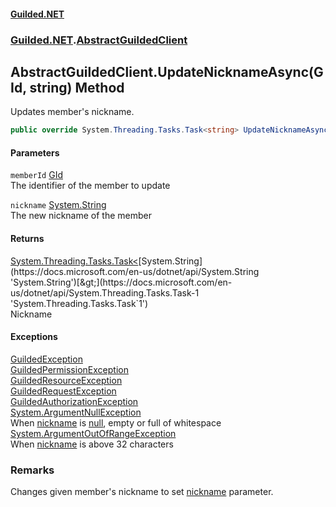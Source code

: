 
#### [Guilded.NET](Guilded_NET 'Guilded_NET')
### [Guilded.NET](Guilded_NET#Guilded_NET 'Guilded.NET').[AbstractGuildedClient](AbstractGuildedClient 'Guilded.NET.AbstractGuildedClient')
## AbstractGuildedClient.UpdateNicknameAsync(GId, string) Method
Updates member's nickname.  
```csharp
public override System.Threading.Tasks.Task<string> UpdateNicknameAsync(Guilded.NET.Base.GId memberId, string nickname);
```

#### Parameters
<a name='Guilded_NET_AbstractGuildedClient_UpdateNicknameAsync(Guilded_NET_Base_GId_string)_memberId'></a>
`memberId` [GId](GId 'Guilded.NET.Base.GId')  
The identifier of the member to update
  
<a name='Guilded_NET_AbstractGuildedClient_UpdateNicknameAsync(Guilded_NET_Base_GId_string)_nickname'></a>
`nickname` [System.String](https://docs.microsoft.com/en-us/dotnet/api/System.String 'System.String')  
The new nickname of the member
  

#### Returns
[System.Threading.Tasks.Task&lt;](https://docs.microsoft.com/en-us/dotnet/api/System.Threading.Tasks.Task-1 'System.Threading.Tasks.Task`1')[System.String](https://docs.microsoft.com/en-us/dotnet/api/System.String 'System.String')[&gt;](https://docs.microsoft.com/en-us/dotnet/api/System.Threading.Tasks.Task-1 'System.Threading.Tasks.Task`1')  
Nickname

#### Exceptions
[GuildedException](GuildedException 'Guilded.NET.Base.GuildedException')  
[GuildedPermissionException](GuildedPermissionException 'Guilded.NET.Base.GuildedPermissionException')  
[GuildedResourceException](GuildedResourceException 'Guilded.NET.Base.GuildedResourceException')  
[GuildedRequestException](GuildedRequestException 'Guilded.NET.Base.GuildedRequestException')  
[GuildedAuthorizationException](GuildedAuthorizationException 'Guilded.NET.Base.GuildedAuthorizationException')  
[System.ArgumentNullException](https://docs.microsoft.com/en-us/dotnet/api/System.ArgumentNullException 'System.ArgumentNullException')  
When [nickname](AbstractGuildedClient_UpdateNicknameAsync(GId_string)#Guilded_NET_AbstractGuildedClient_UpdateNicknameAsync(Guilded_NET_Base_GId_string)_nickname 'Guilded.NET.AbstractGuildedClient.UpdateNicknameAsync(Guilded.NET.Base.GId, string).nickname') is [null](https://docs.microsoft.com/en-us/dotnet/csharp/language-reference/keywords/null 'https://docs.microsoft.com/en-us/dotnet/csharp/language-reference/keywords/null'), empty or full of whitespace
[System.ArgumentOutOfRangeException](https://docs.microsoft.com/en-us/dotnet/api/System.ArgumentOutOfRangeException 'System.ArgumentOutOfRangeException')  
When [nickname](AbstractGuildedClient_UpdateNicknameAsync(GId_string)#Guilded_NET_AbstractGuildedClient_UpdateNicknameAsync(Guilded_NET_Base_GId_string)_nickname 'Guilded.NET.AbstractGuildedClient.UpdateNicknameAsync(Guilded.NET.Base.GId, string).nickname') is above 32 characters
### Remarks
Changes given member's nickname to set [nickname](AbstractGuildedClient_UpdateNicknameAsync(GId_string)#Guilded_NET_AbstractGuildedClient_UpdateNicknameAsync(Guilded_NET_Base_GId_string)_nickname 'Guilded.NET.AbstractGuildedClient.UpdateNicknameAsync(Guilded.NET.Base.GId, string).nickname') parameter.
